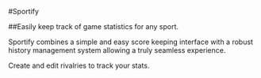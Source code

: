#Sportify

##Easily keep track of game statistics for any sport.

Sportify combines a simple and easy score keeping interface with a robust history management system allowing a truly seamless experience.

Create and edit rivalries to track your stats.
